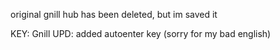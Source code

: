 original gnill hub has been deleted, but im saved it

KEY: Gnill
UPD: added autoenter key (sorry for my bad english)
